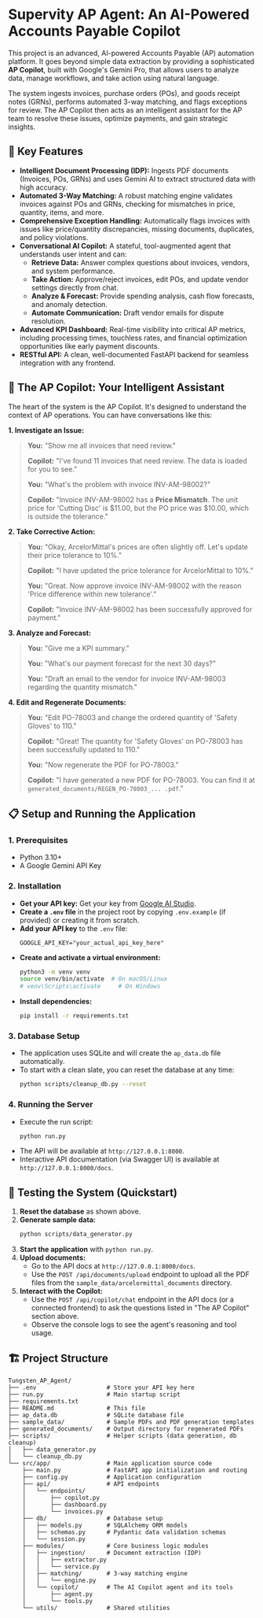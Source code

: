 # Supervity AP Agent: An AI-Powered Accounts Payable Copilot

This project is an advanced, AI-powered Accounts Payable (AP) automation platform. It goes beyond simple data extraction by providing a sophisticated **AP Copilot**, built with Google's Gemini Pro, that allows users to analyze data, manage workflows, and take action using natural language.

The system ingests invoices, purchase orders (POs), and goods receipt notes (GRNs), performs automated 3-way matching, and flags exceptions for review. The AP Copilot then acts as an intelligent assistant for the AP team to resolve these issues, optimize payments, and gain strategic insights.

## 🚀 Key Features

*   **Intelligent Document Processing (IDP):** Ingests PDF documents (Invoices, POs, GRNs) and uses Gemini AI to extract structured data with high accuracy.
*   **Automated 3-Way Matching:** A robust matching engine validates invoices against POs and GRNs, checking for mismatches in price, quantity, items, and more.
*   **Comprehensive Exception Handling:** Automatically flags invoices with issues like price/quantity discrepancies, missing documents, duplicates, and policy violations.
*   **Conversational AI Copilot:** A stateful, tool-augmented agent that understands user intent and can:
    *   **Retrieve Data:** Answer complex questions about invoices, vendors, and system performance.
    *   **Take Action:** Approve/reject invoices, edit POs, and update vendor settings directly from chat.
    *   **Analyze & Forecast:** Provide spending analysis, cash flow forecasts, and anomaly detection.
    *   **Automate Communication:** Draft vendor emails for dispute resolution.
*   **Advanced KPI Dashboard:** Real-time visibility into critical AP metrics, including processing times, touchless rates, and financial optimization opportunities like early payment discounts.
*   **RESTful API:** A clean, well-documented FastAPI backend for seamless integration with any frontend.

## 🤖 The AP Copilot: Your Intelligent Assistant

The heart of the system is the AP Copilot. It's designed to understand the context of AP operations. You can have conversations like this:

**1. Investigate an Issue:**
> **You:** "Show me all invoices that need review."
>
> **Copilot:** "I've found 11 invoices that need review. The data is loaded for you to see."
>
> **You:** "What's the problem with invoice INV-AM-98002?"
>
> **Copilot:** "Invoice INV-AM-98002 has a **Price Mismatch**. The unit price for 'Cutting Disc' is $11.00, but the PO price was $10.00, which is outside the tolerance."

**2. Take Corrective Action:**
> **You:** "Okay, ArcelorMittal's prices are often slightly off. Let's update their price tolerance to 10%."
>
> **Copilot:** "I have updated the price tolerance for ArcelorMittal to 10%."
>
> **You:** "Great. Now approve invoice INV-AM-98002 with the reason 'Price difference within new tolerance'."
>
> **Copilot:** "Invoice INV-AM-98002 has been successfully approved for payment."

**3. Analyze and Forecast:**
> **You:** "Give me a KPI summary."
>
> **You:** "What's our payment forecast for the next 30 days?"
>
> **You:** "Draft an email to the vendor for invoice INV-AM-98003 regarding the quantity mismatch."

**4. Edit and Regenerate Documents:**
> **You:** "Edit PO-78003 and change the ordered quantity of 'Safety Gloves' to 110."
>
> **Copilot:** "Great! The quantity for 'Safety Gloves' on PO-78003 has been successfully updated to 110."
>
> **You:** "Now regenerate the PDF for PO-78003."
>
> **Copilot:** "I have generated a new PDF for PO-78003. You can find it at `generated_documents/REGEN_PO-78003_... .pdf`."

## 📋 Setup and Running the Application

### 1. Prerequisites
*   Python 3.10+
*   A Google Gemini API Key

### 2. Installation
   - **Get your API key:** Get your key from [Google AI Studio](https://makersuite.google.com/app/apikey).
   - **Create a `.env` file** in the project root by copying `.env.example` (if provided) or creating it from scratch.
   - **Add your API key** to the `.env` file:
     ```
     GOOGLE_API_KEY="your_actual_api_key_here"
     ```
   - **Create and activate a virtual environment:**
     ```bash
     python3 -m venv venv
     source venv/bin/activate  # On macOS/Linux
     # venv\Scripts\activate     # On Windows
     ```
   - **Install dependencies:**
     ```bash
     pip install -r requirements.txt
     ```

### 3. Database Setup
   - The application uses SQLite and will create the `ap_data.db` file automatically.
   - To start with a clean slate, you can reset the database at any time:
     ```bash
     python scripts/cleanup_db.py --reset
     ```

### 4. Running the Server
   - Execute the run script:
     ```bash
     python run.py
     ```
   - The API will be available at `http://127.0.0.1:8000`.
   - Interactive API documentation (via Swagger UI) is available at `http://127.0.0.1:8000/docs`.

## 🧪 Testing the System (Quickstart)

1.  **Reset the database** as shown above.
2.  **Generate sample data:**
    ```bash
    python scripts/data_generator.py
    ```
3.  **Start the application** with `python run.py`.
4.  **Upload documents:**
    - Go to the API docs at `http://127.0.0.1:8000/docs`.
    - Use the `POST /api/documents/upload` endpoint to upload all the PDF files from the `sample_data/arcelormittal_documents` directory.
5.  **Interact with the Copilot:**
    - Use the `POST /api/copilot/chat` endpoint in the API docs (or a connected frontend) to ask the questions listed in "The AP Copilot" section above.
    - Observe the console logs to see the agent's reasoning and tool usage.

## 🏗️ Project Structure

```
Tungsten_AP_Agent/
├── .env                    # Store your API key here
├── run.py                  # Main startup script
├── requirements.txt
├── README.md               # This file
├── ap_data.db              # SQLite database file
├── sample_data/            # Sample PDFs and PDF generation templates
├── generated_documents/    # Output directory for regenerated PDFs
├── scripts/                # Helper scripts (data generation, db cleanup)
│   ├── data_generator.py
│   └── cleanup_db.py
└── src/app/                # Main application source code
    ├── main.py             # FastAPI app initialization and routing
    ├── config.py           # Application configuration
    ├── api/                # API endpoints
    │   └── endpoints/
    │       ├── copilot.py
    │       ├── dashboard.py
    │       └── invoices.py
    ├── db/                 # Database setup
    │   ├── models.py       # SQLAlchemy ORM models
    │   ├── schemas.py      # Pydantic data validation schemas
    │   └── session.py
    ├── modules/            # Core business logic modules
    │   ├── ingestion/      # Document extraction (IDP)
    │   │   ├── extractor.py
    │   │   └── service.py
    │   ├── matching/       # 3-way matching engine
    │   │   └── engine.py
    │   └── copilot/        # The AI Copilot agent and its tools
    │       ├── agent.py
    │       └── tools.py
    └── utils/              # Shared utilities
```